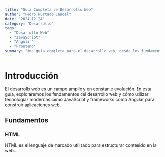 ```yaml
---
title: "Guía Completa de Desarrollo Web"
author: "Pedro Hurtado Candel"
date: "2024-12-24"
category: "Desarrollo"
tags:
  - "Desarrollo Web"
  - "JavaScript"
  - "Angular"
  - "Frontend"
summary: "Una guía completa para el desarrollo web, desde los fundamentos hasta los frameworks modernos."
---
```


# Introducción

El desarrollo web es un campo amplio y en constante evolución. En esta guía, exploraremos los fundamentos del desarrollo web y cómo utilizar tecnologías modernas como JavaScript y frameworks como Angular para construir aplicaciones web.

## Fundamentos

### HTML

HTML es el lenguaje de marcado utilizado para estructurar contenido en la web...

